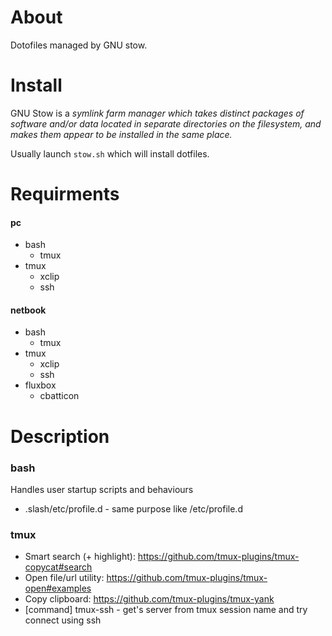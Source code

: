 About
=====

Dotofiles managed by GNU stow.

Install
=======

GNU Stow is a *symlink farm manager which takes distinct packages of software
and/or data located in separate directories on the filesystem, and makes them
appear to be installed in the same place.*


Usually launch `stow.sh` which will install dotfiles.

Requirments
===========

#### pc
- bash
    * tmux
- tmux
    * xclip
    * ssh

#### netbook
- bash
    * tmux
- tmux
    * xclip
    * ssh
- fluxbox
    * cbatticon

Description
===========

### bash
Handles user startup scripts and behaviours
* .slash/etc/profile.d - same purpose like /etc/profile.d

### tmux
* Smart search (+ highlight): https://github.com/tmux-plugins/tmux-copycat#search
* Open file/url utility: https://github.com/tmux-plugins/tmux-open#examples
* Copy clipboard: https://github.com/tmux-plugins/tmux-yank
* [command] tmux-ssh - get's server from tmux session name and try connect using ssh
